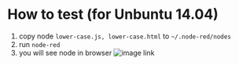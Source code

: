 # How to test (for Unbuntu 14.04)
1. copy node `lower-case.js, lower-case.html` to `~/.node-red/nodes`
2. run `node-red`
3. you will see node in browser
![image link](https://github.com/ivan0124/my-study/blob/master/create_NodeRed_node/image/20160817_node_red.png)
